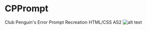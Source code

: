 # CPPrompt
Club Penguin's Error Prompt Recreation HTML/CSS AS2
![alt text](https://i.imgur.com/N8pPqW1.png)
